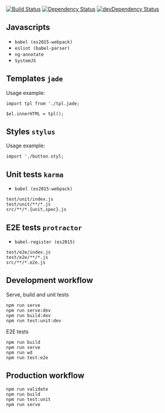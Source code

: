 [![Build Status](https://travis-ci.org/iboozyvoozy/oO.svg)](https://travis-ci.org/iboozyvoozy/oO) [![Dependency Status](https://david-dm.org/iboozyvoozy/oO.svg)](https://david-dm.org/iboozyvoozy/oO) [![devDependency Status](https://david-dm.org/iboozyvoozy/oO/dev-status.svg)](https://david-dm.org/iboozyvoozy/oO#info=devDependencies)

## Javascripts

- `babel (es2015-webpack)`
- `eslint (babel-parser)`
- `ng-annotate`
- `SystemJS`

## Templates `jade`

Usage example:

```
import tpl from './tpl.jade;

$el.innerHTML = tpl();
```

## Styles `stylus`

Usage example:

```
import './button.styl;
```

## Unit tests `karma`

- `babel (es2015-webpack)`

```
test/unit/index.js
test/unit/**/*.js
src/**/*.{unit,spec}.js
```

## E2E tests `protractor`

- `babel-register (es2015)`

```
test/e2e/index.js
test/e2e/**/*.js
src/**/*.e2e.js
```

## Development workflow

Serve, build and unit tests

```
npm run serve
npm run serve:dev
npm run build:dev
npm run test:unit:dev
```

E2E tests

```
npm run build 
npm run serve 
npm run wd
npm run test:e2e
```

## Production workflow

```
npm run validate 
npm run build 
npm run test:unit
npm run serve
```
